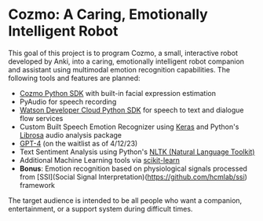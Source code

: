 # Cozmo: A Caring, Emotionally Intelligent Robot

This goal of this project is to program Cozmo, a small, interactive robot developed by Anki, into a caring, emotionally intelligent robot companion and assistant using multimodal emotion recognition capabilities. The following tools and features are planned: 

  * [Cozmo Python SDK](http://cozmosdk.anki.com/docs/index.html) with built-in facial expression estimation
  * PyAudio for speech recording
  * [Watson Developer Cloud Python SDK](https://github.com/watson-developer-cloud/python-sdk) for speech to text and dialogue flow services
  * Custom Built Speech Emotion Recognizer using [Keras](https://keras.io/about/library) and Python's [Librosa](https://librosa.org/doc/latest/index.html) audio analysis package
  * [GPT-4](https://openai.com/product/gpt-4) (on the waitlist as of 4/12/23)
  * Text Sentiment Analysis using Python's [NLTK (Natural Language Toolkit)](https://www.nltk.org/)
  * Additional Machine Learning tools via [scikit-learn](https://scikit-learn.org/stable/)
  * **Bonus**: Emotion recognition based on physiological signals processed from [SSI](Social Signal Interpretation)(https://github.com/hcmlab/ssi) framework

The target audience is intended to be all people who want a companion, entertainment, or a support system during difficult times.
